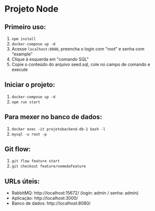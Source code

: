 # Projeto Node

## Primeiro uso:

1. `npm install`
2. `docker-compose up -d`
3. Acesse `localhost:8080`, preencha o login com "root" e senha com "example"
4. Clique à esquerda em "comando SQL"
5. Copie o conteúdo do arquivo seed.sql, cole no campo de comando e execute

## Iniciar o projeto:

1. `docker-compose up -d`
2. `npm run start`

## Para mexer no banco de dados:

1. `docker exec -it projetobackend-db-1 bash -l`
2. `mysql -u root -p`

## Git flow:

1. `git flow feature start`
2. `git checkout feature/nomedafeature`

## URLs úteis:

- RabbitMQ: http://localhost:15672/ (login: admin / senha: admin)
- Aplicação: http://localhost:3000/
- Banco de dados: http://localhost:8080/
